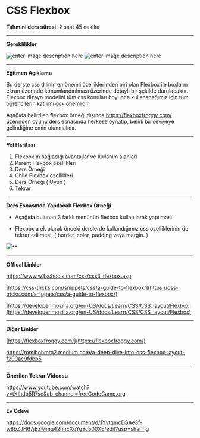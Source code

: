 
# CSS Flexbox

  

**Tahmini ders süresi:** 2 saat 45 dakika

---

**Gereklilikler**

![enter image description here](https://img.shields.io/badge/VSCode-0078D4?style=for-the-badge&logo=visual%20studio%20code&logoColor=white) ![enter image description here](https://img.shields.io/badge/Google_chrome-4285F4?style=for-the-badge&logo=Google-chrome&logoColor=white)

  ---

**Eğitmen Açıklama**

  

Bu derste css dilinin en önemli özelliklerinden biri olan Flexbox ile boxların ekran üzerinde konumlandırılması üzerinde detaylı bir şekilde durulacaktır. Flexbox dizayn modelini tüm css konuları boyunca kullanacağımız için tüm öğrencilerin katılımı çok önemlidir.

Aşağıda belirtilen flexbox örneği dışında https://flexboxfroggy.com/ üzerinden oyunu ders esnasında herkese oynatıp, belirli bir seviyeye gelindiğine emin olunmalıdır.

---

**Yol Haritası**

 1. Flexbox'ın sağladığı avantajlar ve kullanım alanları
 2. Parent Flexbox özellikleri
 3. Ders Örneği
 4. Child Flexbox özellikleri
 5. Ders Örneği ( Oyun )
 6. Tekrar

  
  
---
**Ders Esnasında Yapılacak Flexbox Örneği**

  

* Aşağıda bulunan 3 farklı menünün flexbox kullanılarak yapılması.

* Flexbox a ek olarak önceki derslerde kullandığımız css özelliklerinin de tekrar edilmesi. ( border, color, padding veya margin. )

  

![](https://lh6.googleusercontent.com/xCQgMKSSiSBbq5MNw9lH6TmZYYuHc3qOAEBzbwxHQnoH1_nZg7dw0_129xlYkAk7N6SNwe6xrG4Tt2P13YAZGXldnfEC2_idkrjw8I4LmuMo2bvZ7DqZaHITClHjPYxjjfYTyYgiQrRWtzHieCy3Lsk9wlH2nHcuuSjl3lyIcSTkJ1_87pQpjBdDV_Aizw)**

  ---

**Offical Linkler**

  

https://www.w3schools.com/css/css3_flexbox.asp

  

[https://css-tricks.com/snippets/css/a-guide-to-flexbox/](https://css-tricks.com/snippets/css/a-guide-to-flexbox/)

  

[https://developer.mozilla.org/en-US/docs/Learn/CSS/CSS_layout/Flexbox](https://developer.mozilla.org/en-US/docs/Learn/CSS/CSS_layout/Flexbox)

  
  
  ---

**Diğer Linkler**

  

[https://flexboxfroggy.com/](https://flexboxfroggy.com/)

  

https://romibohmra2.medium.com/a-deep-dive-into-css-flexbox-layout-f200ac9fdbb5

  
---
**Önerilen Tekrar Videosu**

https://www.youtube.com/watch?v=tXIhdp5R7sc&ab_channel=freeCodeCamp.org

---
**Ev Ödevi**

https://docs.google.com/document/d/1YvtqmcDSAe3f-w8bZJH67jBZMmq42hhEXuYgYc500XE/edit?usp=sharing
